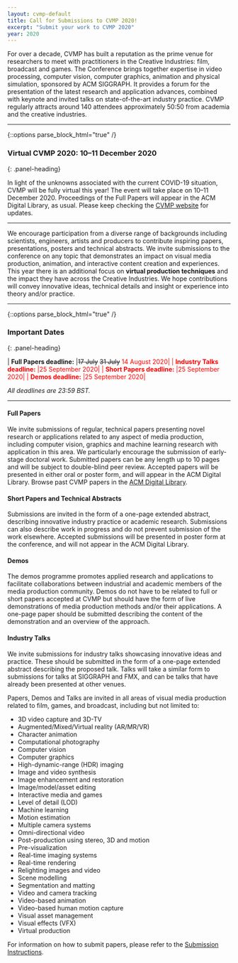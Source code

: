 ```yaml
---
layout: cvmp-default
title: Call for Submissions to CVMP 2020!
excerpt: "Submit your work to CVMP 2020"
year: 2020
---
```


For over a decade, CVMP has built a reputation as the prime venue for researchers to meet with practitioners in the Creative Industries: film, broadcast and games. The Conference brings together expertise in video processing, computer vision, computer graphics, animation and physical simulation, sponsored by ACM SIGGRAPH. It provides a forum for the presentation of the latest research and application advances, combined with keynote and invited talks on state-of-the-art industry practice. CVMP regularly attracts around 140 attendees approximately 50:50 from academia and the creative industries.

---

{::options parse_block_html="true" /}
<div class="panel panel-info">
<h3> Virtual CVMP 2020: 10–11 December 2020 </h3>
{: .panel-heading}
<div class="panel-body">

In light of the unknowns associated with the current COVID-19 situation, CVMP will be fully virtual this year! The event will take place on 10–11 December 2020. Proceedings of the Full Papers will appear in the ACM Digital Library, as usual. Please keep checking the [CVMP website](https://cvmp-conference.org/) for updates.

</div>
</div>

---

We encourage participation from a diverse range of backgrounds including scientists, engineers, artists and producers to contribute inspiring papers, presentations, posters and technical abstracts. We invite submissions to the conference on any topic that demonstrates an impact on visual media production, animation, and interactive content creation and experiences. This year there is an additional focus on **virtual production techniques** and the impact they have across the Creative Industries. We hope contributions will convey innovative ideas, technical details and insight or experience into theory and/or practice.

---

{::options parse_block_html="true" /}
<div class="panel panel-info">
<h3> Important Dates </h3>
{: .panel-heading}
<div class="panel-body">

| __Full Papers deadline:__ |~~17 July~~ ~~31 July~~ <span style="color:red">14 August 2020|
| __Industry Talks deadline:__ |25 September 2020|
| __Short Papers deadline:__ |25 September 2020|
| __Demos deadline:__ |25 September 2020|

*All deadlines are 23:59 BST.*

</div>
</div>

---

#### Full Papers
We invite submissions of regular, technical papers presenting novel research or applications related to any aspect of media production, including computer vision, graphics and machine learning research with application in this area. We particularly encourage the submission of early-stage doctoral work. Submitted papers can be any length up to 10 pages and will be subject to double-blind peer review. Accepted papers will be presented in either oral or poster form, and will appear in the ACM Digital Library. Browse past CVMP papers in the [ACM Digital Library](http://bit.ly/CVMP_ACM_DL).


#### Short Papers and Technical Abstracts
Submissions are invited in the form of a one-page extended abstract, describing innovative industry practice or academic research. Submissions can also describe work in progress and do not prevent submission of the work elsewhere. Accepted submissions will be presented in poster form at the conference, and will not appear in the ACM Digital Library.


#### Demos
The demos programme promotes applied research and applications to facilitate collaborations between industrial and academic members of the media production community. Demos do not have to be related to full or short papers accepted at CVMP but should have the form of live demonstrations of media production methods and/or their applications. A one-page paper should be submitted describing the content of the demonstration and an overview of the approach.


#### Industry Talks
We invite submissions for industry talks showcasing innovative ideas and practice. These should be submitted in the form of a one-page extended abstract describing the proposed talk. Talks will take a similar form to submissions for talks at SIGGRAPH and FMX, and can be talks that have already been presented at other venues.

Papers, Demos and Talks are invited in all areas of visual media production related to film, games, and broadcast, including but not limited to:

- 3D video capture and 3D-TV
- Augmented/Mixed/Virtual reality (AR/MR/VR)
- Character animation
- Computational photography
- Computer vision
- Computer graphics
- High-dynamic-range (HDR) imaging
- Image and video synthesis
- Image enhancement and restoration
- Image/model/asset editing
- Interactive media and games
- Level of detail (LOD)
- Machine learning
- Motion estimation
- Multiple camera systems
- Omni-directional video
- Post-production using stereo, 3D and motion
- Pre-visualization
- Real-time imaging systems
- Real-time rendering
- Relighting images and video
- Scene modelling
- Segmentation and matting
- Video and camera tracking
- Video-based animation
- Video-based human motion capture
- Visual asset management
- Visual effects (VFX)
- Virtual production

For information on how to submit papers, please refer to the [Submission Instructions]({{site.baseurl}}/2020/submission-instructions/).
